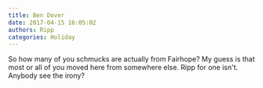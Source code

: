 ```yaml
---
title: Ben Dover
date: 2017-04-15 16:05:02
authors: Ripp
categories: Holiday
---
```


 So how many of you schmucks are actually from Fairhope? My guess is that most or all of you moved here from somewhere else. Ripp for one isn't. Anybody see the irony?